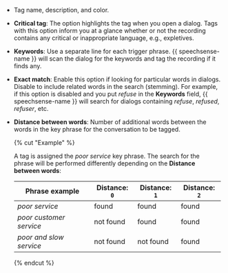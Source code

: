 * Tag name, description, and color.

* **Critical tag**: The option highlights the tag when you open a dialog. Tags with this option inform you at a glance whether or not the recording contains any critical or inappropriate language, e.g., expletives.

* **Keywords**: Use a separate line for each trigger phrase. {{ speechsense-name }} will scan the dialog for the keywords and tag the recording if it finds any.

* **Exact match**: Enable this option if looking for particular words in dialogs. Disable to include related words in the search (stemming). For example, if this option is disabled and you put _refuse_ in the **Keywords** field, {{ speechsense-name }} will search for dialogs containing _refuse_, _refused_, _refuser_, etc.

* **Distance between words**: Number of additional words between the words in the key phrase for the conversation to be tagged.

   {% cut "Example" %}

   A tag is assigned the _poor service_ key phrase. The search for the phrase will be performed differently depending on the **Distance between words**:

   | Phrase example | Distance: `0` | Distance: `1` | Distance: `2` |
   | ----------- | ----------- | ----------- | ----------- |
   | _poor service_ | found | found | found |
   | _poor customer service_ | not found | found | found |
   | _poor and slow service_ | not found | not found | found |

   {% endcut %}

